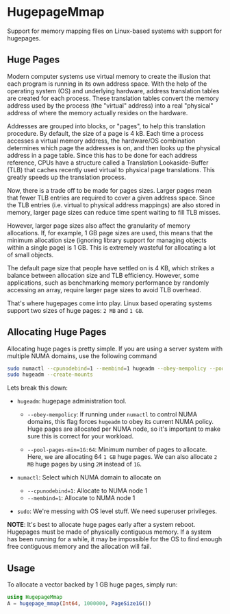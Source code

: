 # HugepageMmap

Support for memory mapping files on Linux-based systems with support for hugepages.

## Huge Pages

Modern computer systems use virtual memory to create the illusion that each program is running in its own address space.
With the help of the operating system (OS) and underlying hardware, address translation tables are created for each process.
These translation tables convert the memory address used by the process (the "virtual" address) into a real "physical" address of where the memory actually resides on the hardware.

Addresses are grouped into blocks, or "pages", to help this translation procedure.
By default, the size of a page is 4 kB.
Each time a process accesses a virtual memory address, the hardware/OS combination determines which page the addresses is on, and then looks up the physical address in a page table.
Since this has to be done for each address reference, CPUs have a structure called a Translation Lookaside-Buffer (TLB) that caches recently used virtual to physical page translations.
This greatly speeds up the translation process.

Now, there is a trade off to be made for pages sizes.
Larger pages mean that fewer TLB entries are required to cover a given address space.
Since the TLB entries (i.e. virtual to physical address mappings) are also stored in memory, larger page sizes can reduce time spent waiting to fill TLB misses.

However, larger page sizes also affect the granularity of memory allocations.
If, for example, 1 GB page sizes are used, this means that the minimum allocation size (ignoring library support for managing objects within a single page) is 1 GB.
This is extremely wasteful for allocating a lot of small objects.

The default page size that people have settled on is 4 KB, which strikes a balance between allocation size and TLB efficiency.
However, some applications, such as benchmarking memory performance by randomly accessing an array, require larger page sizes to avoid TLB overhead.

That's where hugepages come into play.
Linux based operating systems support two sizes of huge pages: `2 MB` and `1 GB`.

## Allocating Huge Pages

Allocating huge pages is pretty simple.
If you are using a server system with multiple NUMA domains, use the following command

```sh
sudo numactl --cpunodebind=1 --membind=1 hugeadm --obey-mempolicy --pool-pages-min=1G:64
sudo hugeadm --create-mounts
```
Lets break this down:

- `hugeadm`: hugepage administration tool.
    - `--obey-mempolicy`: If running under `numactl` to control NUMA domains, this flag forces `hugeadm` to obey its current NUMA policy.
    Huge pages are allocated per NUMA node, so it's important to make sure this is correct for your workload.

    - `--pool-pages-min=1G:64`: Minimum number of pages to allocate.
    Here, we are allocating 64 `1 GB` huge pages.
    We can also allocate `2 MB` huge pages by using `2M` instead of `1G`.

- `numactl`: Select which NUMA domain to allocate on
    - `--cpunodebind=1`: Allocate to NUMA node 1
    - `--membind=1`: Allocate to NUMA node 1

- `sudo`: We're messing with OS level stuff. We need superuser privileges.

**NOTE**: It's best to allocate huge pages early after a system reboot.
Hugepages must be made of physically contiguous memory.
If a system has been running for a while, it may be impossible for the OS to find enough free contiguous memory and the allocation will fail.

## Usage

To allocate a vector backed by 1 GB huge pages, simply run:
```julia
using HugepageMmap
A = hugepage_mmap(Int64, 1000000, PageSize1G())
```
